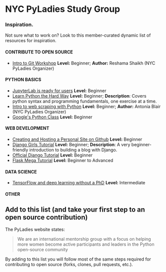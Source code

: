# NYC PyLadies Study Group

### Inspiration.
Not sure what to work on? Look to this member-curated dynamic list of resources for inspiration.

#### CONTRIBUTE TO OPEN SOURCE
* [Intro to Git Workshop](https://github.com/reshamas/git-intro-workshop) **Level:** Beginner; **Author:** Reshama Shaikh (NYC PyLadies Organizer)

#### PYTHON BASICS
* [JupyterLab is ready for users](https://blog.jupyter.org/jupyterlab-is-ready-for-users-5a6f039b8906) **Level:** Beginner
* [Learn Python the Hard Way](https://learnpythonthehardway.org/python3/) **Level:** Beginner; **Description**: Covers python
syntax and programming fundamentals, one exercise at a time.
* [Intro to web scraping with Python](https://github.com/antoniablair/pyladies_scraping_workshop) **Level:** Beginner; **Author:** Antonia Blair (NYC PyLadies Organizer)
* [Google's Python Class](https://developers.google.com/edu/python/) **Level:** Beginner

#### WEB DEVELOPMENT
* [Creating and Hosting a Personal Site on Github](http://jmcglone.com/guides/github-pages/) **Level:** Beginner
* [Django Girls Tutorial](https://tutorial.djangogirls.org/en/) **Level:** Beginner; **Description**: A very beginner-friendly introduction to building a blog with Django.
* [Official Django Tutorial](https://docs.djangoproject.com/en/2.1/intro/tutorial01/)  **Level:** Beginner
* [Flask Mega Tutorial](https://blog.miguelgrinberg.com/post/the-flask-mega-tutorial-part-i-hello-world) **Level:** Beginner to Advanced 

#### DATA SCIENCE
* [TensorFlow and deep learning without a PhD](https://youtu.be/u4alGiomYP4) **Level:** Intermediate

#### OTHER

## Add to this list (and take your first step to an open source contribution)
The PyLadies website states: 
> We are an international mentorship group with a focus on helping more women become active participants and leaders in the Python open-source community

By adding to this list you will follow most of the same steps required for contributing to open source (forks, clones, pull requests, etc.).
